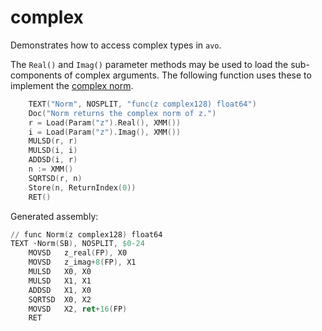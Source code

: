 # complex

Demonstrates how to access complex types in `avo`.

The `Real()` and `Imag()` parameter methods may be used to load the sub-components of complex arguments. The following function uses these to implement the [complex norm](http://mathworld.wolfram.com/ComplexModulus.html).

[embedmd]:# (asm.go go /.*TEXT.*Norm/ /RET.*/)
```go
	TEXT("Norm", NOSPLIT, "func(z complex128) float64")
	Doc("Norm returns the complex norm of z.")
	r = Load(Param("z").Real(), XMM())
	i = Load(Param("z").Imag(), XMM())
	MULSD(r, r)
	MULSD(i, i)
	ADDSD(i, r)
	n := XMM()
	SQRTSD(r, n)
	Store(n, ReturnIndex(0))
	RET()
```

Generated assembly:

[embedmd]:# (complex.s s /.*func Norm/ /RET/)
```s
// func Norm(z complex128) float64
TEXT ·Norm(SB), NOSPLIT, $0-24
	MOVSD	z_real(FP), X0
	MOVSD	z_imag+8(FP), X1
	MULSD	X0, X0
	MULSD	X1, X1
	ADDSD	X1, X0
	SQRTSD	X0, X2
	MOVSD	X2, ret+16(FP)
	RET
```
